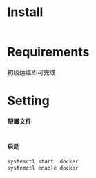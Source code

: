 # Install

```shell

```

# Requirements

初级运维即可完成

# Setting

#### 配置文件
```bash
```

#### 启动
```bash
systemctl start  docker
systemctl enable docker
```


